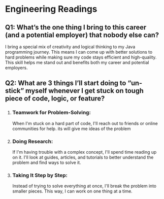 # Engineering Readings 

## Q1: What’s the one thing I bring to this career (and a potential employer) that nobody else can?

I bring a special mix of creativity and logical thinking to my Java programming journey. This means I can come up with better solutions to hard problems while making sure my code stays efficient and high-quality. This skill helps me stand out and benefits both my career and potential employers.

## Q2: What are 3 things I’ll start doing to “un-stick” myself whenever I get stuck on tough piece of code, logic, or feature?

1. ### Teamwork for Problem-Solving:
   When I'm stuck on a hard part of code, I'll reach out to friends or online communities for help. its will give me ideas of the problem

2. ### Doing Research:
   If I'm having trouble with a complex concept, I'll spend time reading up on it. I'll look at guides, articles, and tutorials to better understand the problem and find ways to solve it.

3. ### Taking It Step by Step:
   Instead of trying to   solve everything at once, I'll break the problem into smaller pieces. This way, I can work on one thing at a time.